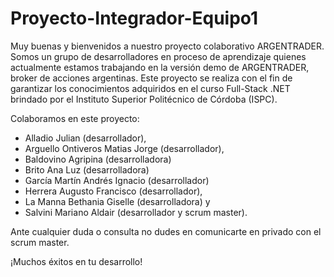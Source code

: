 # Proyecto-Integrador-Equipo1
Muy buenas y bienvenidos a nuestro proyecto colaborativo ARGENTRADER.
Somos un grupo de desarrolladores en proceso de aprendizaje quienes actualmente estamos trabajando en la versión demo de ARGENTRADER, broker de acciones argentinas.
Este proyecto se realiza con el fin de garantizar los conocimientos adquiridos en el curso Full-Stack .NET brindado por el Instituto Superior Politécnico de Córdoba (ISPC).

Colaboramos en este proyecto:
- Alladio Julian (desarrollador),
- Arguello Ontiveros Matias Jorge (desarrollador),
- Baldovino Agripina (desarrolladora)
- Brito Ana Luz (desarrolladora)
- García Martín Andrés Ignacio (desarrollador)
- Herrera Augusto Francisco (desarrollador),
- La Manna Bethania Giselle (desarrolladora) y
- Salvini Mariano Aldair (desarrollador y scrum master).

Ante cualquier duda o consulta no dudes en comunicarte en privado con el scrum master.

¡Muchos éxitos en tu desarrollo!